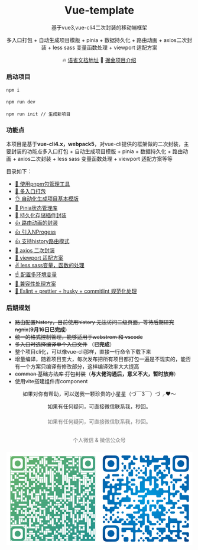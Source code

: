 <h1 align="center" style='margin-top: -20px'>Vue-template</h1>
<p align="center">基于vue3,vue-cli4二次封装的移动端框架</p>
<p align="center">多入口打包 + 自动生成项目模版 + pinia + 数据持久化 + 路由动画 + axios二次封装 + less sass 变量函数处理 + viewport 适配方案</p>

<p align="center">
  🔥 <a href="https://www.yuque.com/docs/share/92b547ee-d40b-4e52-85ac-63395284c389">语雀文档地址</a>
  🌈 <a href="https://juejin.cn/post/7127130027992285197">掘金项目介绍</a>
</p>

<h3>启动项目</h3>

```
npm i

npm run dev

npm run init // 生成新项目
```

<h3>功能点</h3>

本项目是基于**vue-cli4.x，webpack5**，对vue-cli提供的框架做的二次封装，主要封装的功能点多入口打包 + 自动生成项目模版 + pinia + 数据持久化 + 路由动画 + axios二次封装 + less sass 变量函数处理 + viewport 适配方案等等

<span id="top" align="center">目录如下：</span>
- [💪 使用pnpm包管理工具](/page/pnpm.html)
- [👋 多入口打包](/page/pages.html)
- [👌 自动化生成项目基本模版](/page/init.html)
- [🤘 Pinia状态管理库](/page/pinia.html)
- [🤏 持久化存储插件封装](/page/piniaPlugin.html)
- [👍 路由动画的封装](/page/router.html)
- [👍 引入NProgess](/page/nprogess.html)
- [👍 支持history路由模式](/page/history.html)
- [🤝 axios 二次封装](/page/axios.html)
- [💪 viewport 适配方案](/page/viewport.html)
- [✌️ less sass变量，函数的处理](/page/less.html)
- [☝️ 配置多环境变量](/page/env.html)
- [👏 兼容性处理方案](/page/babel.html)
- [👏 Eslint + prettier + husky + commitlint 规范化处理](/page/eslint.html)



<h3>后期规划</h3>

-   ~~路由配置history，目前使用history 无法访问二级页面，等待后期研究ngnix~~(**9月16日已完成**)
-   ~~统一的格式控制管理，能够适用于webstrom 和 vscode~~
-   ~~多入口时选择编译单个入口文件~~ （**已完成**）
-   整个项目cli化，可以像vue-cli那样，直接一行命令下载下来
-   增量编译，随着项目变大，每次发布把所有项目都打包一遍是不现实的，能否有一个方案只编译有修改部分，这样编译效率大大提高
-   ~~common 基础方法库 打包封装~~（**与大佬沟通后，意义不大，暂时放弃**）
-   使用vite搭建组件库component

<p align="center">如果对你有帮助，可以送我一颗珍贵的小星星（づ￣3￣）づ╭❤～</p>
<p align="center">如果有任何疑问，可直接微信联系我，秒回。</p>
<p align="center" style='line-height: 36px;font-weight: 500;color: #767676;'>如果有任何疑问，可直接微信联系我，秒回。</p>
<p align="center" style="line-height: 36px;font-weight: 500;color: #767676;
">个人微信 & 微信公众号</p>
<p style='display:flex;justify-content: center;align-items: center;flex-wrap: wrap'>
<img alt="logo" style='display:flex;text-align:left;width:50%' src="../image/wx.png">
<img alt="logo" style='display:flex;text-align:right;width:50%' src="../image/gzh.png">
</p>